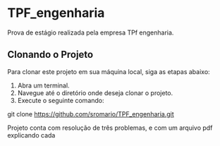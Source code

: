 # TPF_engenharia
Prova de estágio realizada pela empresa TPf engenharia.

## Clonando o Projeto

Para clonar este projeto em sua máquina local, siga as etapas abaixo:

1. Abra um terminal.
2. Navegue até o diretório onde deseja clonar o projeto.
3. Execute o seguinte comando:

git clone https://github.com/sromario/TPF_engenharia.git

Projeto conta com resolução de três problemas, e com um arquivo pdf explicando cada
